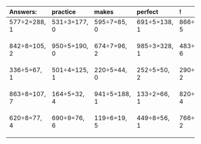 | Answers: | practice | makes | perfect | ! |
| :--- | :--- | :--- | :--- | :--- |
| 577÷2=288, 1 | 531÷3=177, 0 | 595÷7=85, 0 | 691÷5=138, 1 | 866÷7=123, 5 | 
|   |   |   |   |   | 
|   |   |   |   |   | 
|   |   |   |   |   | 
| 842÷8=105, 2 | 950÷5=190, 0 | 674÷7=96, 2 | 985÷3=328, 1 | 483÷9=53, 6 | 
|   |   |   |   |   | 
|   |   |   |   |   | 
|   |   |   |   |   | 
| 336÷5=67, 1 | 501÷4=125, 1 | 220÷5=44, 0 | 252÷5=50, 2 | 290÷4=72, 2 | 
|   |   |   |   |   | 
|   |   |   |   |   | 
|   |   |   |   |   | 
| 863÷8=107, 7 | 164÷5=32, 4 | 941÷5=188, 1 | 133÷2=66, 1 | 820÷6=136, 4 | 
|   |   |   |   |   | 
|   |   |   |   |   | 
|   |   |   |   |   | 
| 620÷8=77, 4 | 690÷9=76, 6 | 119÷6=19, 5 | 449÷8=56, 1 | 766÷4=191, 2 | 
|   |   |   |   |   | 
|   |   |   |   |   | 
|   |   |   |   |   | 
